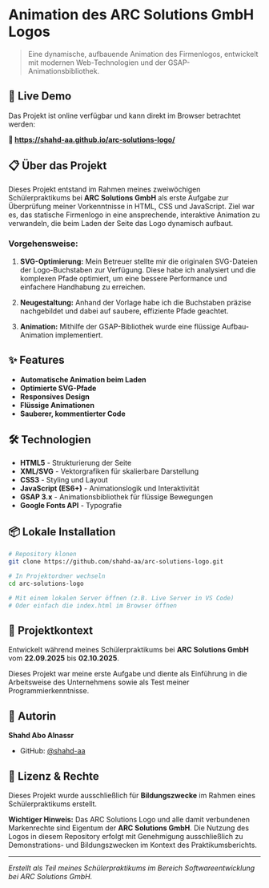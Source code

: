 # Animation des ARC Solutions GmbH Logos

> Eine dynamische, aufbauende Animation des Firmenlogos, entwickelt mit modernen Web-Technologien und der GSAP-Animationsbibliothek.

## 🚀 Live Demo

Das Projekt ist online verfügbar und kann direkt im Browser betrachtet werden:

**🔗 https://shahd-aa.github.io/arc-solutions-logo/**

## 📋 Über das Projekt

Dieses Projekt entstand im Rahmen meines zweiwöchigen Schülerpraktikums bei **ARC Solutions GmbH** als erste Aufgabe zur Überprüfung meiner Vorkenntnisse in HTML, CSS und JavaScript. Ziel war es, das statische Firmenlogo in eine ansprechende, interaktive Animation zu verwandeln, die beim Laden der Seite das Logo dynamisch aufbaut.

### Vorgehensweise:

1. **SVG-Optimierung:** Mein Betreuer stellte mir die originalen SVG-Dateien der Logo-Buchstaben zur Verfügung. Diese habe ich analysiert und die komplexen Pfade optimiert, um eine bessere Performance und einfachere Handhabung zu erreichen.

2. **Neugestaltung:** Anhand der Vorlage habe ich die Buchstaben präzise nachgebildet und dabei auf saubere, effiziente Pfade geachtet.

3. **Animation:** Mithilfe der GSAP-Bibliothek wurde eine flüssige Aufbau-Animation implementiert.

## ✨ Features

- **Automatische Animation beim Laden** 
- **Optimierte SVG-Pfade** 
- **Responsives Design** 
- **Flüssige Animationen** 
- **Sauberer, kommentierter Code** 

## 🛠️ Technologien

- **HTML5** - Strukturierung der Seite
- **XML/SVG** - Vektorgrafiken für skalierbare Darstellung
- **CSS3** - Styling und Layout
- **JavaScript (ES6+)** - Animationslogik und Interaktivität
- **GSAP 3.x** - Animationsbibliothek für flüssige Bewegungen
- **Google Fonts API** - Typografie

## 📦 Lokale Installation

```bash
# Repository klonen
git clone https://github.com/shahd-aa/arc-solutions-logo.git

# In Projektordner wechseln
cd arc-solutions-logo

# Mit einem lokalen Server öffnen (z.B. Live Server in VS Code)
# Oder einfach die index.html im Browser öffnen
```

## 📝 Projektkontext

Entwickelt während meines Schülerpraktikums bei **ARC Solutions GmbH** vom **22.09.2025** bis **02.10.2025**.

Dieses Projekt war meine erste Aufgabe und diente als Einführung in die Arbeitsweise des Unternehmens sowie als Test meiner Programmierkenntnisse.

## 👤 Autorin

**Shahd Abo Alnassr**
- GitHub: [@shahd-aa](https://github.com/shahd-aa)

## 📄 Lizenz & Rechte

Dieses Projekt wurde ausschließlich für **Bildungszwecke** im Rahmen eines Schülerpraktikums erstellt.

**Wichtiger Hinweis:** Das ARC Solutions Logo und alle damit verbundenen Markenrechte sind Eigentum der **ARC Solutions GmbH**. Die Nutzung des Logos in diesem Repository erfolgt mit Genehmigung ausschließlich zu Demonstrations- und Bildungszwecken im Kontext des Praktikumsberichts.

---

*Erstellt als Teil meines Schülerpraktikums im Bereich Softwareentwicklung bei ARC Solutions GmbH.*
